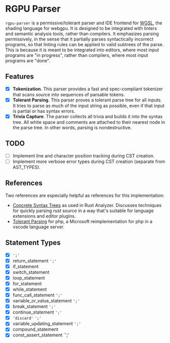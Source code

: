# RGPU Parser

`rgpu-parser` is a permissive/tolerant parser and IDE frontend for [WGSL](https://www.w3.org/TR/WGSL/), the shading language for webgpu. It is designed to be integrated with linters and semantic analysis tools, rather than compilers. It emphasizes parsing permissively, in the sense that it partially parses syntactically incorrect programs, so that linting rules can be applied to valid subtrees of the parse. This is because it is meant to be integrated into editors, where most input programs are "in progress", rather than compilers, where most input programs are "done".

## Features

- [x] **Tokenization**. This parser provides a fast and spec-compliant tokenizer that scans source into sequences of parsable tokens.
- [x] **Tolerant Parsing**. This parser proves a tolerant parse tree for all inputs. It tries to parse as much of the input string as possible, even if that input is partial or has syntax errors.
- [x] **Trivia Capture**. The parser collects all trivia and builds it into the syntax tree. All white space and comments are attached to their nearest node in the parse tree. In other words, parsing is nondestructive.

## TODO

- [ ] Implement line and character position tracking during CST creation.
- [ ] Implement more verbose error types during CST creation (separate from AST_TYPES).

## References

Two references are especially helpful as references for this implementation:

- [Concrete Syntax Trees](https://github.com/rust-lang/rust-analyzer/blob/master/docs/dev/syntax.md) as used in Rust Analyzer. Discusses techniques for quickly parsing rust source in a way that's suitable for language extensions and editor plugins.
- [Tolerant Parsing](https://github.com/microsoft/tolerant-php-parser/blob/main/docs/HowItWorks.md) for php, a Microsoft reimplementation for php in a vscode language server.

## Statement Types

- [x] `';'`
- [x] return_statement `';'`
- [x] if_statement
- [x] switch_statement
- [x] loop_statement
- [x] for_statement
- [x] while_statement
- [x] func_call_statement `';'`
- [x] variable_or_value_statement `';'`
- [x] break_statement `';'`
- [x] continue_statement `';'`
- [x] `'discard'` `';'`
- [x] variable_updating_statement `';'`
- [x] compound_statement
- [x] const_assert_statement `';'
